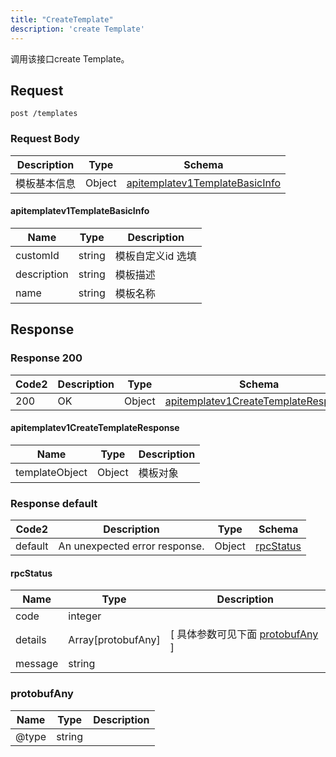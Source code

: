 ```yaml
---
title: "CreateTemplate"
description: 'create Template'
---
```



调用该接口create Template。



## Request


```
post /templates
```







### Request Body


 
| Description | Type | Schema |
| ----------- | ------ | ------ |
| 模板基本信息 | Object | [apitemplatev1TemplateBasicInfo](#apitemplatev1TemplateBasicInfo) |

#### apitemplatev1TemplateBasicInfo

| Name | Type | Description | 
| ---- | ---- | ----------- |     
| customId | string | 模板自定义id 选填 |      
| description | string | 模板描述 |      
| name | string | 模板名称 |   


  
     
   
     
   
     
 
 





## Response



### Response  200

 
| Code2 | Description | Type | Schema |
| ---- | ----------- | ------ | ------ |
| 200 | OK | Object | [apitemplatev1CreateTemplateResponse](#apitemplatev1CreateTemplateResponse) |

#### apitemplatev1CreateTemplateResponse

| Name | Type | Description | 
| ---- | ---- | ----------- |    
| templateObject | Object | 模板对象   |   


  
    
          
     
 
 


 


### Response  default

 
| Code2 | Description | Type | Schema |
| ---- | ----------- | ------ | ------ |
| default | An unexpected error response. | Object | [rpcStatus](#rpcStatus) |

#### rpcStatus

| Name | Type | Description | 
| ---- | ---- | ----------- |     
| code | integer |  |          
| details | Array[protobufAny] |  [ 具体参数可见下面 [protobufAny](#protobufAny) ] |       
| message | string |  |   


  
     
   
       
         
### protobufAny
| Name | Type | Description | 
| ---- | ---- | ----------- |     
| @type | string |  |   


  
     
 
 


          
     
   
     
 
 


 


